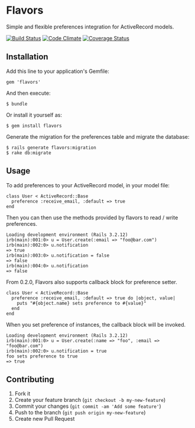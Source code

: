 # Flavors

Simple and flexible preferences integration for ActiveRecord models.

[![Build Status](https://travis-ci.org/polydice/flavors.png?branch=master)](https://travis-ci.org/polydice/flavors)
[![Code Climate](https://codeclimate.com/github/polydice/flavors.png)](https://codeclimate.com/github/polydice/flavors)
[![Coverage Status](https://coveralls.io/repos/polydice/flavors/badge.png)](https://coveralls.io/r/polydice/flavors)

## Installation

Add this line to your application's Gemfile:

    gem 'flavors'

And then execute:

    $ bundle

Or install it yourself as:

    $ gem install flavors

Generate the migration for the preferences table and migrate the database:

    $ rails generate flavors:migration
    $ rake db:migrate

## Usage

To add preferences to your ActiveRecord model, in your model file:

```
class User < ActiveRecord::Base
  preference :receive_email, :default => true
end
```

Then you can then use the methods provided by flavors to read / write preferences.

```
Loading development environment (Rails 3.2.12)
irb(main):001:0> u = User.create(:email => "foo@bar.com")
irb(main):002:0> u.notification
=> true
irb(main):003:0> u.notification = false
=> false
irb(main):004:0> u.notification
=> false
```

From 0.2.0, Flavors also supports callback block for preference setter.

```
class User < ActiveRecord::Base
  preference :receive_email, :default => true do |object, value|
    puts "#{object.name} sets preference to #{value}"
  end
end
```

When you set preference of instances, the callback block will be invoked.

```
Loading development environment (Rails 3.2.12)
irb(main):001:0> u = User.create(:name => "foo", :email => "foo@bar.com")
irb(main):002:0> u.notification = true
foo sets preference to true
=> true
```

## Contributing

1. Fork it
2. Create your feature branch (`git checkout -b my-new-feature`)
3. Commit your changes (`git commit -am 'Add some feature'`)
4. Push to the branch (`git push origin my-new-feature`)
5. Create new Pull Request
